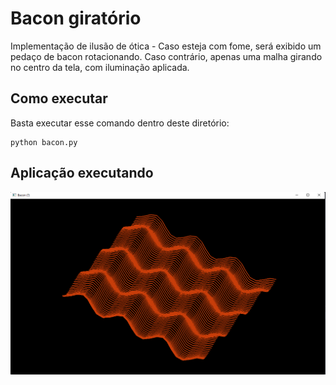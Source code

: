 # Bacon giratório
Implementação de ilusão de ótica - Caso esteja com fome, será exibido um pedaço de bacon rotacionando. Caso contrário,
apenas uma malha girando no centro da tela, com iluminação aplicada.

## Como executar
Basta executar esse comando dentro deste diretório:
```
python bacon.py
```

## Aplicação executando
![Bacon](screenshot1.png)